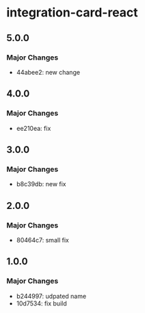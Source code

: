 # integration-card-react

## 5.0.0

### Major Changes

- 44abee2: new change

## 4.0.0

### Major Changes

- ee210ea: fix

## 3.0.0

### Major Changes

- b8c39db: new fix

## 2.0.0

### Major Changes

- 80464c7: small fix

## 1.0.0

### Major Changes

- b244997: udpated name
- 10d7534: fix build
